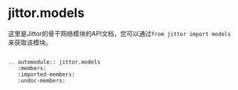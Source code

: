 jittor.models
=====================

这里是Jittor的骨干网络模块的API文档，您可以通过`from jittor import models`来获取该模块。

```eval_rst

.. automodule:: jittor.models
   :members:
   :imported-members:
   :undoc-members:
```


